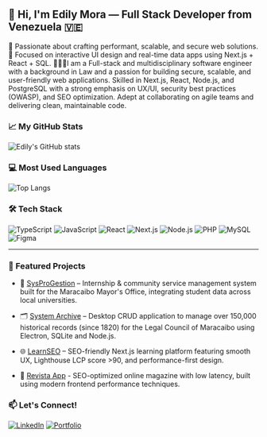 
## 👋 Hi, I'm Edily Mora — Full Stack Developer from Venezuela 🇻🇪

🚀 Passionate about crafting performant, scalable, and secure web solutions.  
🎨 Focused on interactive UI design and real-time data apps using Next.js + React + SQL.
👩🏽‍💻I am a Full-stack and multidisciplinary software engineer with a background in Law and a passion for building secure, scalable, and user-friendly web applications. Skilled in Next.js, React, Node.js, and PostgreSQL with a strong emphasis on UX/UI, security best practices (OWASP), and SEO optimization. Adept at collaborating on agile teams and delivering clean, maintainable code.

### 📈 My GitHub Stats
![Edily's GitHub stats](https://github-readme-stats.vercel.app/api?username=edilyrosa&show_icons=true&theme=radical)

### 💻 Most Used Languages
![Top Langs](https://github-readme-stats.vercel.app/api/top-langs/?username=edilyrosa&layout=compact&theme=radical)




### 🛠️ Tech Stack
![TypeScript](https://img.shields.io/badge/-TypeScript-blue?style=flat&logo=typescript)
![JavaScript](https://img.shields.io/badge/-JavaScript-F7DF1E?style=flat&logo=javascript&logoColor=000)
![React](https://img.shields.io/badge/-React-61DAFB?style=flat&logo=react&logoColor=000)
![Next.js](https://img.shields.io/badge/-Next.js-black?style=flat&logo=nextdotjs)
![Node.js](https://img.shields.io/badge/-Node.js-green?style=flat&logo=node.js)
![PHP](https://img.shields.io/badge/-PHP-blue?style=flat&logo=php)
![MySQL](https://img.shields.io/badge/-MySQL-blue?style=flat&logo=mysql)
![Figma](https://img.shields.io/badge/-Figma-purple?style=flat&logo=figma)

---

### 🧩 Featured Projects
- 🎯 [SysProGestion](https://github.com/Dunel/SysProGestion) –   Internship & community service management system built for the Maracaibo Mayor's Office, integrating student data across local universities.

- 🗂️ [System Archive](https://github.com/edilyrosa/system-archive) – Desktop CRUD application to manage over 150,000 historical records (since 1820) for the Legal Council of Maracaibo using Electron, SQLite and Node.js.

- 🌐 [LearnSEO](https://github.com/edilyrosa/learnseo) –  SEO-friendly Next.js learning platform featuring smooth UX, Lighthouse LCP score >90, and performance-first design.

- 📖 [Revista App](https://github.com/edilyrosa/revista-app)  - SEO-optimized online magazine with low latency, built using modern frontend performance techniques.




### 📫 Let's Connect!
[![LinkedIn](https://img.shields.io/badge/-LinkedIn-blue?style=flat&logo=linkedin)](https://www.linkedin.com/in/edily-mora-luzardo-115072186/)
[![Portfolio](https://img.shields.io/badge/-Portfolio-black?style=flat&logo=vercel)](https://portfolio-edily-mora.vercel.app/)





<!--
**edilyrosa/edilyrosa** is a ✨ _special_ ✨ repository because its `README.md` (this file) appears on your GitHub profile.

Here are some ideas to get you started:

- 🔭 I’m currently working on ...
- 🌱 I’m currently learning ...
- 👯 I’m looking to collaborate on ...
- 🤔 I’m looking for help with ...
- 💬 Ask me about ...
- 📫 How to reach me: ...
- 😄 Pronouns: ...
- ⚡ Fun fact: ...
-->
